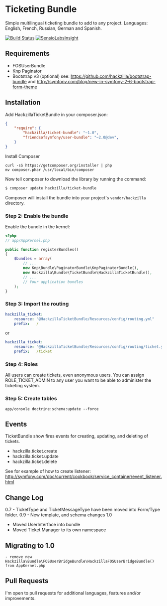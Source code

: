 Ticketing Bundle
================

Simple multilingual ticketing bundle to add to any project.
Languages: English, French, Russian, German and Spanish.

[![Build Status](https://travis-ci.org/hackzilla/TicketBundle.png?branch=master)](https://travis-ci.org/hackzilla/TicketBundle)
[![SensioLabsInsight](https://insight.sensiolabs.com/projects/091d37a9-7862-4365-952c-814ce95c4d6c/mini.png)](https://insight.sensiolabs.com/projects/091d37a9-7862-4365-952c-814ce95c4d6c)

Requirements
------------

* FOSUserBundle
* Knp Paginator
* Bootstrap v3 (optional) see: https://github.com/hackzilla/bootstrap-bundle and http://symfony.com/blog/new-in-symfony-2-6-bootstrap-form-theme


Installation
------------

Add HackzillaTicketBundle in your composer.json:

```json
{
    "require": {
        "hackzilla/ticket-bundle": "~1.0",
        "friendsofsymfony/user-bundle": "~2.0@dev",
    }
}
```

Install Composer

```
curl -sS https://getcomposer.org/installer | php
mv composer.phar /usr/local/bin/composer
```

Now tell composer to download the library by running the command:

``` bash
$ composer update hackzilla/ticket-bundle
```

Composer will install the bundle into your project's `vendor/hackzilla` directory.

### Step 2: Enable the bundle

Enable the bundle in the kernel:

``` php
<?php
// app/AppKernel.php

public function registerBundles()
{
    $bundles = array(
        // ...
        new Knp\Bundle\PaginatorBundle\KnpPaginatorBundle(),
        new Hackzilla\Bundle\TicketBundle\HackzillaTicketBundle(),
        // ...
        // Your application bundles
    );
}
```

### Step 3: Import the routing

``` yml
hackzilla_ticket:
    resource: "@HackzillaTicketBundle/Resources/config/routing.yml"
    prefix:   /
```

or 

``` yml
hackzilla_ticket:
    resource: "@HackzillaTicketBundle/Resources/config/routing/ticket.yml"
    prefix:   /ticket
```

### Step 4: Roles

All users can create tickets, even anonymous users.
You can assign ROLE_TICKET_ADMIN to any user you want to be able to administer the ticketing system.

### Step 5: Create tables

```app/console doctrine:schema:update --force```

Events
------

TicketBundle show fires events for creating, updating, and deleting of tickets.

* hackzilla.ticket.create
* hackzilla.ticket.update
* hackzilla.ticket.delete

See for example of how to create listener: http://symfony.com/doc/current/cookbook/service_container/event_listener.html


Change Log
----------

0.7 - TicketType and TicketMessageType have been moved into Form/Type folder.
0.9 - New template, and schema changes
1.0
 - Moved UserInterface into bundle
 - Moved Ticket Manager to its own namespace


Migrating to 1.0
----------------

    - remove new Hackzilla\Bundle\FOSUserBridgeBundle\HackzillaFOSUserBridgeBundle() from AppKernel.php


Pull Requests
-------------

I'm open to pull requests for additional languages, features and/or improvements.
